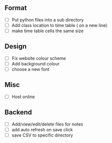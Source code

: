 ## Format
- [ ] Put python files into a sub directory
- [ ] Add class location to time table ( on a new line) 
- [ ] make time table cells the same size

## Design
- [ ] Fix website colour scheme
- [ ] Add background colour 
- [ ] choose a new font

## Misc
- [ ] Host online

## Backend
- [ ] Add/view/edit/delete files for notes
- [ ] add auto refresh on save click
- [ ] save CSV to specific directory